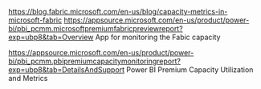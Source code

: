 https://blog.fabric.microsoft.com/en-us/blog/capacity-metrics-in-microsoft-fabric
https://appsource.microsoft.com/en-us/product/power-bi/pbi_pcmm.microsoftpremiumfabricpreviewreport?exp=ubp8&tab=Overview
App for monitoring the Fabic capacity

https://appsource.microsoft.com/en-us/product/power-bi/pbi_pcmm.pbipremiumcapacitymonitoringreport?exp=ubp8&tab=DetailsAndSupport
Power BI Premium Capacity Utilization and Metrics

